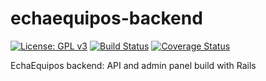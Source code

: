 # echaequipos-backend

[![License: GPL v3](https://img.shields.io/badge/License-GPL%20v3-blue.svg)](https://www.gnu.org/licenses/gpl-3.0)
[![Build Status](https://travis-ci.com/fblupi/echaequipos-backend.svg?branch=develop)](https://travis-ci.com/fblupi/echaequipos-backend)
[![Coverage Status](https://coveralls.io/repos/github/fblupi/echaequipos-backend/badge.svg)](https://coveralls.io/github/fblupi/echaequipos-backend)

EchaEquipos backend: API and admin panel build with Rails
